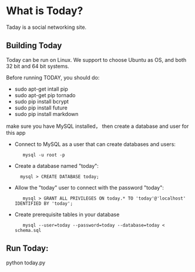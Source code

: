 What is Today?
==============

Taday is a social networking site.


Building Today
--------------

Today can be run on Linux. We support to choose Ubuntu as OS, and both 32 bit and 64 bit systems.

Before running TODAY, you should do:

* sudo apt-get intall pip
* sudo apt-get pip tornado
* sudo pip install bcrypt
* sudo pip install future
* sudo pip install markdown

make sure you have MySQL installed， then create a database and user for this app
 - Connect to MySQL as a user that can create databases and users:
   ```
      mysql -u root -p
   ```
 - Create a database named "today":
   ```
     mysql > CREATE DATABASE today;
   ```
 - Allow the "today" user to connect with the password "today":
   ```
      mysql > GRANT ALL PRIVILEGES ON today.* TO 'today'@'localhost' IDENTIFIED BY 'today';
   ```
 - Create prerequisite tables in your database
   ```
      mysql --user=today --password=today --database=today < schema.sql
   ```

Run Today:
----------

python today.py


